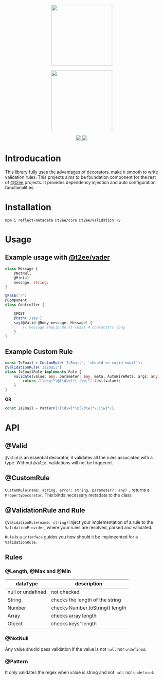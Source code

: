 <p align="center">
    <a href="//t2ee.org">
        <img width="200" src="//t2ee.org/img/logos/t2ee.png">
    </a>
</p>
<p align="center">
    <a href="//validation.t2ee.org">
        <img width="200" src="//t2ee.org/img/logos/validation.png">
    </a>
</p>

<p align="center">
    <a href="https://travis-ci.org/t2ee/validation">
        <img src="https://img.shields.io/travis/t2ee/validation/master.svg?style=flat-square">
    </a>
    <a href="https://coveralls.io/r/t2ee/validation?branch=master">
        <img src="https://img.shields.io/coveralls/t2ee/validation/master.svg?style=flat-square">
    </a>
</p>

# Introducation

This library fully uses the advantages of decorators, make it smooth to write validation rules.
This projects aims to be foundation component for the rest of [@t2ee](https://github.com/t2ee) projects. It provides dependency injection and auto configuration functionalities.

# Installation

`npm i reflect-metadata @t2ee/core @t2ee/validation -S`

# Usage

## Example usage with [@t2ee/vader](https://github.com/t2ee/vader)

```typescript
class Message {
    @NotNull
    @Min(4)
    message: string;
}

@Path('/')
@Component
class Controller {

    @POST
    @Path('/say')
    say(@Valid @Body message: Message) {
        // message should be at least 4 characters long
    }
}

```

## Example Custom Rule

```typescript
const IsEmail = CustomRule('IsEmail', 'should be valid email');
@ValidationRule('IsEmail')
class IsEmailRule implements Rule {
    validate(value: any, parameter: any, meta, AutoWireMeta, args: any[]): boolean {
        return /[\d\w]*\@[\d\w]*\.[\w]*/.test(value);
    }
}
```

__OR__


```typescript
const IsEmail = Pattern(/[\d\w]*\@[\d\w]*\.[\w]*/);
```

# API

## @Valid

`@Valid` is an essential decorator, it validates all the rules associated with a type. Without `@Valid`, validations will not be triggered.

## @CustomRule

`CustomRule(name: string, error: string, parameter?: any) `, returns a `PropertyDecorator`. This binds necessary metadata to the class

## @ValidationRule and Rule

`@ValidationRule(name: string)` inject your implementation of a rule to the `ValidationProvider`, where your rules are resolved, parsed and validated.

`Rule` is a `interface` guides you how should it be implmeented for a `ValidationRule`.

## Rules

### @Length, @Max and @Min

dataType | description
---------|-------------
null or undefined | not checked
String   | checks the length of the string
Number   | checks Number.toString() length
Array    | checks array length
Object   | checks keys' length

### @NotNull

Any value shuold pass validation if the value is not `null` nor `undefined`.

### @Pattern

It only validates the regex when value is string and not `null` nor `undefined`.
